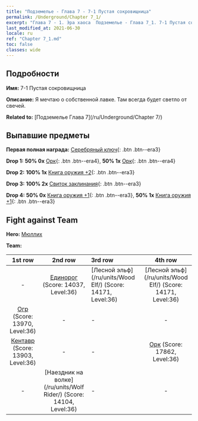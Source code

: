 ```yaml
---
title: "Подземелье - Глава 7 - 7-1 Пустая сокровищница"
permalink: /Underground/Chapter 7_1/
excerpt: "Глава 7 - 1. Эра хаоса  Подземелье - Глава 7_1. 7-1 Пустая сокровищница"
last_modified_at: 2021-06-30
locale: ru
ref: "Chapter 7_1.md"
toc: false
classes: wide
---
```


## Подробности

 **Имя:** 7-1 Пустая сокровищница

 **Описание:** Я мечтаю о собственной лавке. Там всегда будет светло от свечей.

 **Related to:** [Подземелье Глава 7](/ru/Underground/Chapter 7/)

## Выпавшие предметы

 **Первая полная награда:** [Серебряный ключ](/ItemsRU/con_693/){: .btn .btn--era3}

 **Drop 1:** **50% 0x** [Орк](/ItemsRU/unt_219/){: .btn .btn--era4}, **50% 1x** [Орк](/ItemsRU/unt_219/){: .btn .btn--era4}

 **Drop 2:** **100% 1x** [Книга оружия +2](/ItemsRU/mat_32/){: .btn .btn--era3}

 **Drop 3:** **100% 2x** [Свиток заклинания](/ItemsRU/con_694/){: .btn .btn--era3}

 **Drop 4:** **50% 0x** [Книга оружия +1](/ItemsRU/mat_25/){: .btn .btn--era3}, **50% 1x** [Книга оружия +1](/ItemsRU/mat_25/){: .btn .btn--era3}


## Fight against Team
 **Hero:** [Мюллих](/ru/heroes/Mullich/)

 **Team:**


  | 1st row | 2nd row | 3rd row | 4th row |
  |:----:|:----:|:----|:----:|
  | - | [Единорог](/ru/units/Unicorn/) (Score: 14037, Level:36)  | [Лесной эльф](/ru/units/Wood Elf/) (Score: 14171, Level:36)  | [Лесной эльф](/ru/units/Wood Elf/) (Score: 14171, Level:36)  |
  | [Огр](/ru/units/Ogre/) (Score: 13970, Level:36)  | - | - | - |
  | [Кентавр](/ru/units/Centaur/) (Score: 13903, Level:36)  | - | - | [Орк](/ru/units/Orc/) (Score: 17862, Level:36)  |
  | - | [Наездник на волке](/ru/units/Wolf Rider/) (Score: 14104, Level:36)  | - | - |


